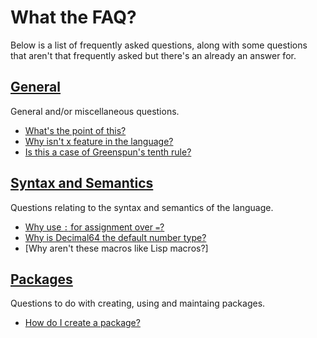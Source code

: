 # What the FAQ?

Below is a list of frequently asked questions, along with some questions that aren't that frequently asked but there's an already an answer for.

## [General](./general/index.md)

General and/or miscellaneous questions.

* [What's the point of this?](./general/whats-the-point.md)
* [Why isn't x feature in the language?](./general/why-isnt-x-a-feature.md)
* [Is this a case of Greenspun's tenth rule?](./general/greenspuns-tenth-rule.md)

## [Syntax and Semantics](./syntax-and-semantics/index.md)

Questions relating to the syntax and semantics of the language.

* [Why use `:` for assignment over `=`?](./syntax-and-semantics/why-use-colon-for-assignment.md)
* [Why is Decimal64 the default number type?](./syntax-and-semantics/why-is-decimal64-the-default-number-type.md)
* [Why aren't these macros like Lisp macros?]

## [Packages](./packages/index.md)

Questions to do with creating, using and maintaing packages.

* [How do I create a package?](./packages/how-do-i-create-a-package.md)